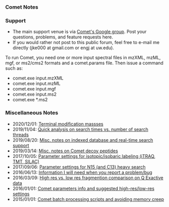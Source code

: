 ### Comet Notes

### Support
                     
- The main support venue is via [Comet's Google group](http://groups.google.com/group/comet-ms).
  Post your questions, problems, and feature requests here.
- If you would rather not post to this public forum, feel free to e-mail me directly
  (jke000 at gmail.com or engj at uw.edu).

To run Comet, you need one or more input spectral files in mzXML, mzML, mgf, or
ms2/cms2 formats and a comet.params file.  Then issue a command such as:
- comet.exe input.mzXML
- comet.exe input.mzML
- comet.exe input.mgf
- comet.exe input.ms2
- comet.exe *.ms2

### Miscellaneous Notes

- 2020/12/01:  [Terminal modification massses](20201201_terminalmods.php)
- 2019/11/04:  [Quick analysis on search times vs. number of search threads](20191104_threading.php)
- 2019/08/20:  [Misc. notes on indexed database and real-time search support](20190820_indexdb.php)
- 2019/03/14:  [Misc. notes on Comet decoy peptides](20190314_decoys.php)
- 2017/10/05:  [Parameter settings for isotopic/isobaric labeling (iTRAQ, TMT, SILAC)](20171005_isotopiclabeling.php)
- 2017/09/06:  [Parameter settings for N15 (and C13) heavy search](20170906_n15params.php)
- 2016/06/13:  [Information I will need when you report a problem/bug](20160613_reporting_issues.php)
- 2016/03/09:  [High res vs. low res fragmention comparison on Q Exactive data](20160309_highres.php)
- 2016/01/01:  [Comet parameters info and suggested high-res/low-res settings](20160101_parameters.php)
- 2015/01/01:  [Comet batch processing scripts and avoiding memory creep](20150101_batch.php)
